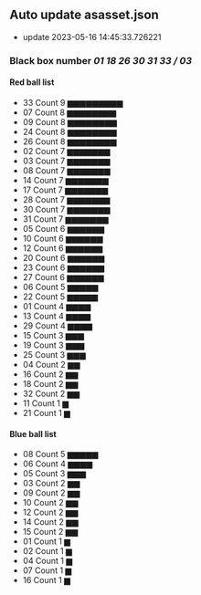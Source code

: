 ## Auto update asasset.json
 - update 2023-05-16 14:45:33.726221
### Black box number *01 18 26 30 31 33 / 03*
#### Red ball list
 - 33 Count  9 ▆▆▆▆▆▆▆▆▆
 - 07 Count  8 ▆▆▆▆▆▆▆▆
 - 09 Count  8 ▆▆▆▆▆▆▆▆
 - 24 Count  8 ▆▆▆▆▆▆▆▆
 - 26 Count  8 ▆▆▆▆▆▆▆▆
 - 02 Count  7 ▆▆▆▆▆▆▆
 - 03 Count  7 ▆▆▆▆▆▆▆
 - 08 Count  7 ▆▆▆▆▆▆▆
 - 14 Count  7 ▆▆▆▆▆▆▆
 - 17 Count  7 ▆▆▆▆▆▆▆
 - 28 Count  7 ▆▆▆▆▆▆▆
 - 30 Count  7 ▆▆▆▆▆▆▆
 - 31 Count  7 ▆▆▆▆▆▆▆
 - 05 Count  6 ▆▆▆▆▆▆
 - 10 Count  6 ▆▆▆▆▆▆
 - 12 Count  6 ▆▆▆▆▆▆
 - 20 Count  6 ▆▆▆▆▆▆
 - 23 Count  6 ▆▆▆▆▆▆
 - 27 Count  6 ▆▆▆▆▆▆
 - 06 Count  5 ▆▆▆▆▆
 - 22 Count  5 ▆▆▆▆▆
 - 01 Count  4 ▆▆▆▆
 - 13 Count  4 ▆▆▆▆
 - 29 Count  4 ▆▆▆▆
 - 15 Count  3 ▆▆▆
 - 19 Count  3 ▆▆▆
 - 25 Count  3 ▆▆▆
 - 04 Count  2 ▆▆
 - 16 Count  2 ▆▆
 - 18 Count  2 ▆▆
 - 32 Count  2 ▆▆
 - 11 Count  1 ▆
 - 21 Count  1 ▆
#### Blue ball list
 - 08 Count  5 ▆▆▆▆▆
 - 06 Count  4 ▆▆▆▆
 - 05 Count  3 ▆▆▆
 - 03 Count  2 ▆▆
 - 09 Count  2 ▆▆
 - 10 Count  2 ▆▆
 - 12 Count  2 ▆▆
 - 14 Count  2 ▆▆
 - 15 Count  2 ▆▆
 - 01 Count  1 ▆
 - 02 Count  1 ▆
 - 04 Count  1 ▆
 - 07 Count  1 ▆
 - 16 Count  1 ▆
